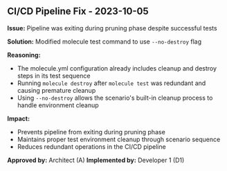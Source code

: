 ## CI/CD Pipeline Fix - 2023-10-05

**Issue:** Pipeline was exiting during pruning phase despite successful tests

**Solution:** Modified molecule test command to use `--no-destroy` flag

**Reasoning:**
- The molecule.yml configuration already includes cleanup and destroy steps in its test sequence
- Running `molecule destroy` after `molecule test` was redundant and causing premature cleanup
- Using `--no-destroy` allows the scenario's built-in cleanup process to handle environment cleanup

**Impact:**
- Prevents pipeline from exiting during pruning phase
- Maintains proper test environment cleanup through scenario sequence
- Reduces redundant operations in the CI/CD pipeline

**Approved by:** Architect (A)
**Implemented by:** Developer 1 (D1)
